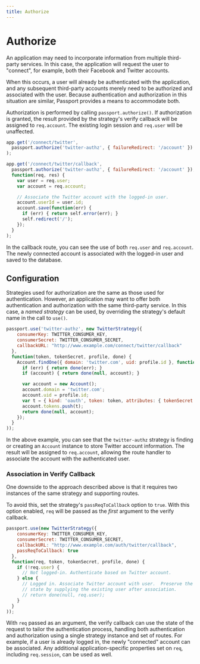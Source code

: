 ```yaml
---
title: Authorize
---
```


# Authorize

An application may need to incorporate information from multiple third-party
services.  In this case, the application will request the user to "connect", for
example, both their Facebook and Twitter accounts.

When this occurs, a user will already be authenticated with the application, and
any subsequent third-party accounts merely need to be authorized and associated
with the user.  Because authentication and authorization in this situation are
similar, Passport provides a means to accommodate both.

Authorization is performed by calling `passport.authorize()`.  If authorization
is granted, the result provided by the strategy's verify callback will be
assigned to `req.account`.  The existing login session and `req.user` will be
unaffected.

```javascript
app.get('/connect/twitter',
  passport.authorize('twitter-authz', { failureRedirect: '/account' })
);

app.get('/connect/twitter/callback',
  passport.authorize('twitter-authz', { failureRedirect: '/account' }),
  function(req, res) {
    var user = req.user;
    var account = req.account;

    // Associate the Twitter account with the logged-in user.
    account.userId = user.id;
    account.save(function(err) {
      if (err) { return self.error(err); }
      self.redirect('/');
    });
  }
);
```

In the callback route, you can see the use of both `req.user` and `req.account`.
The newly connected account is associated with the logged-in user and saved to
the database.

## Configuration

Strategies used for authorization are the same as those used for authentication.
However, an application may want to offer both authentication and authorization
with the same third-party service.  In this case, a _named strategy_ can be
used, by overriding the strategy's default name in the call to `use()`.

```javascript
passport.use('twitter-authz', new TwitterStrategy({
    consumerKey: TWITTER_CONSUMER_KEY,
    consumerSecret: TWITTER_CONSUMER_SECRET,
    callbackURL: "http://www.example.com/connect/twitter/callback"
  },
  function(token, tokenSecret, profile, done) {
    Account.findOne({ domain: 'twitter.com', uid: profile.id }, function(err, account) {
      if (err) { return done(err); }
      if (account) { return done(null, account); }

      var account = new Account();
      account.domain = 'twitter.com';
      account.uid = profile.id;
      var t = { kind: 'oauth', token: token, attributes: { tokenSecret: tokenSecret } };
      account.tokens.push(t);
      return done(null, account);
    });
  }
));
```

In the above example, you can see that the `twitter-authz` strategy is finding
or creating an `Account` instance to store Twitter account information.  The
result will be assigned to `req.account`, allowing the route handler to
associate the account with the authenticated user.

### Association in Verify Callback

One downside to the approach described above is that it requires two instances
of the same strategy and supporting routes.

To avoid this, set the strategy's `passReqToCallback` option to `true`.  With
this option enabled, `req` will be passed as the *first* argument to the verify
callback.

```javascript
passport.use(new TwitterStrategy({
    consumerKey: TWITTER_CONSUMER_KEY,
    consumerSecret: TWITTER_CONSUMER_SECRET,
    callbackURL: "http://www.example.com/auth/twitter/callback",
    passReqToCallback: true
  },
  function(req, token, tokenSecret, profile, done) {
    if (!req.user) {
      // Not logged-in. Authenticate based on Twitter account.
    } else {
      // Logged in. Associate Twitter account with user.  Preserve the login
      // state by supplying the existing user after association.
      // return done(null, req.user);
    }
  }
));
```

With `req` passed as an argument, the verify callback can use the state of the
request to tailor the authentication process, handling both authentication and
authorization using a single strategy instance and set of routes.  For
example, if a user is already logged in, the newly "connected" account can be
associated.  Any additional application-specific properties set on `req`,
including `req.session`, can be used as well.